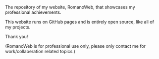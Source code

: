 The repository of my website, RomanoWeb, that showcases my professional achievements. 

This website runs on GitHub pages and is entirely open source, like all of my projects.

Thank you!

(RomanoWeb is for professional use only, please only contact me for work/collaberation related topics.)
